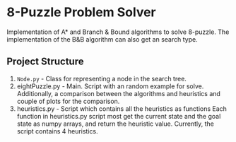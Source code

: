 # 8-Puzzle Problem Solver
Implementation of A* and Branch & Bound algorithms to solve 8-puzzle.
The implementation of the B&B algorithm can also get an search type.

## Project Structure
1. <code>Node.py</code> - Class for representing a node in the search tree.
2. eightPuzzle.py - Main. Script with an random example for solve. Additionally, a comparison between the algorithms and heuristics and couple of plots for the comparison. 
3. heuristics.py - Script which contains all the heuristics as functions Each function in heuristics.py script most get the current state and the goal state as numpy arrays, and return the heuristic value. Currently, the script contains 4 heuristics.
